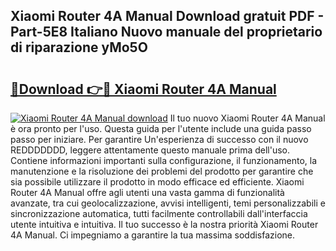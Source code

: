## Xiaomi Router 4A Manual Download gratuit PDF - Part-5E8 Italiano Nuovo manuale del proprietario di riparazione yMo5O

# <h2><a href="http://dfff7w.blite.top/?on=Xiaomi+Router+4A+Manual">🔗Download 👉🔴 Xiaomi Router 4A Manual</a></h2>

[![Xiaomi Router 4A Manual download](https://i.imgur.com/lujVjoI.png)](http://dfff7w.blite.top/?on=Xiaomi+Router+4A+Manual)
Il tuo nuovo Xiaomi Router 4A Manual è ora pronto per l'uso. Questa guida per l'utente include una guida passo passo per iniziare. Per garantire Un'esperienza di successo con il nuovo REDDDDDDD, leggere attentamente questo manuale prima dell'uso. Contiene informazioni importanti sulla configurazione, il funzionamento, la manutenzione e la risoluzione dei problemi del prodotto per garantire che sia possibile utilizzare il prodotto in modo efficace ed efficiente. Xiaomi Router 4A Manual offre agli utenti una vasta gamma di funzionalità avanzate, tra cui geolocalizzazione, avvisi intelligenti, temi personalizzabili e sincronizzazione automatica, tutti facilmente controllabili dall'interfaccia utente intuitiva e intuitiva. Il tuo successo è la nostra priorità Xiaomi Router 4A Manual. Ci impegniamo a garantire la tua massima soddisfazione.
